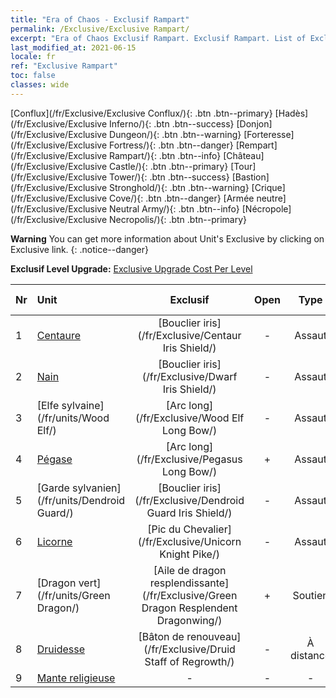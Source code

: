 ```yaml
---
title: "Era of Chaos - Exclusif Rampart"
permalink: /Exclusive/Exclusive Rampart/
excerpt: "Era of Chaos Exclusif Rampart. Exclusif Rampart. List of Exclusif Rampart in Era of Chaos"
last_modified_at: 2021-06-15
locale: fr
ref: "Exclusive Rampart"
toc: false
classes: wide
---
```

 [Conflux](/fr/Exclusive/Exclusive Conflux/){: .btn .btn--primary} [Hadès](/fr/Exclusive/Exclusive Inferno/){: .btn .btn--success} [Donjon](/fr/Exclusive/Exclusive Dungeon/){: .btn .btn--warning} [Forteresse](/fr/Exclusive/Exclusive Fortress/){: .btn .btn--danger} [Rempart](/fr/Exclusive/Exclusive Rampart/){: .btn .btn--info} [Château](/fr/Exclusive/Exclusive Castle/){: .btn .btn--primary} [Tour](/fr/Exclusive/Exclusive Tower/){: .btn .btn--success} [Bastion](/fr/Exclusive/Exclusive Stronghold/){: .btn .btn--warning} [Crique](/fr/Exclusive/Exclusive Cove/){: .btn .btn--danger} [Armée neutre](/fr/Exclusive/Exclusive Neutral Army/){: .btn .btn--info} [Nécropole](/fr/Exclusive/Exclusive Necropolis/){: .btn .btn--primary} 

**Warning** You can get more information about Unit's Exclusive by clicking on Exclusive link. 
{: .notice--danger}

 **Exclusif Level Upgrade:** [Exclusive Upgrade Cost Per Level](/Exclusive/ExclusiveUpgradeCostPerLevel/)

  | Nr |         Unit        | Exclusif | Open  |    Type   |  Item to Rank UP      |  Skin   |
  |:---|:--------------------|:-------------:|:-----:|:---------:|:---------------------:|:-------:|
  | 1  | [Centaure](/fr/units/Centaur/) | [Bouclier iris](/fr/Exclusive/Centaur Iris Shield/) | - | Assaut | [Jeton Bouclier iris](/ItemsFR/con_913/) | - |
  | 2  | [Nain](/fr/units/Dwarf/) | [Bouclier iris](/fr/Exclusive/Dwarf Iris Shield/) | - | Assaut | [Jeton Bouclier iris](/ItemsFR/con_913/) | - |
  | 3  | [Elfe sylvaine](/fr/units/Wood Elf/) | [Arc long](/fr/Exclusive/Wood Elf Long Bow/) | - | Assaut | [Jeton Arc long](/ItemsFR/con_914/) | - |
  | 4  | [Pégase](/fr/units/Pegasus/) | [Arc long](/fr/Exclusive/Pegasus Long Bow/) | + | Assaut | [Jeton Arc long](/ItemsFR/con_914/) | - |
  | 5  | [Garde sylvanien](/fr/units/Dendroid Guard/) | [Bouclier iris](/fr/Exclusive/Dendroid Guard Iris Shield/) | - | Assaut | [Jeton Bouclier iris](/ItemsFR/con_913/) | - |
  | 6  | [Licorne](/fr/units/Unicorn/) | [Pic du Chevalier](/fr/Exclusive/Unicorn Knight Pike/) | - | Assaut | [Jeton Pic du Chevalier](/ItemsFR/con_916/) | - |
  | 7  | [Dragon vert](/fr/units/Green Dragon/) | [Aile de dragon resplendissante](/fr/Exclusive/Green Dragon Resplendent Dragonwing/) | + | Soutien | [Jeton Aile de dragon resplendissante](/ItemsFR/con_976/) | [Skin spécial Aile de dragon resplendissante](/ItemsFR/con_644/) |
  | 8  | [Druidesse](/fr/units/Druid/) | [Bâton de renouveau](/fr/Exclusive/Druid Staff of Regrowth/) | - | À distance | [Jeton Bâton de renouveau](/ItemsFR/con_977/) | [Skin spécial Bâton de renouveau](/ItemsFR/con_645/) |
  | 9  | [Mante religieuse](/fr/units/Mantis/) | - | - | - | none | none |
